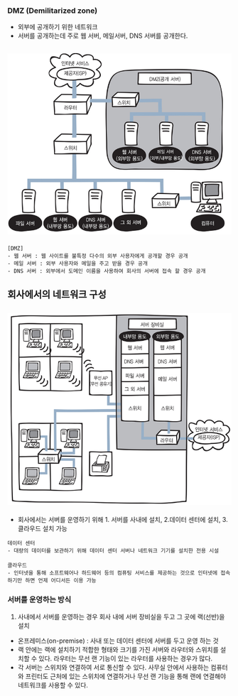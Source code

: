 ### DMZ  (Demilitarized zone)
- 외부에 공개하기 위한 네트워크
- 서버를 공개하는데 주로 웹 서버, 메일서버, DNS 서버를 공개한다.

## ![사진](https://github.com/leedongjoon121/Reference/blob/img/img/dmz.PNG?raw=true)

```
[DMZ]
- 웹 서버 : 웹 사이트를 불특정 다수의 외부 사용자에게 공개할 경우 공개
- 메일 서버 : 외부 사용자와 메일을 주고 받을 경우 공개
- DNS 서버 : 외부에서 도메인 이름을 사용하여 회사의 서버에 접속 할 경우 공개
```

## 회사에서의 네트워크 구성
## ![사진](https://github.com/leedongjoon121/Reference/blob/img/img/company.PNG?raw=true)

- 회사에서는 서버를 운영하기 위해 1. 서버를 사내에 설치, 2.데이터 센터에 설치, 3.클라우드 설치 가능
```
데이터 센터
- 대량의 데이터를 보관하기 위해 데이터 센터 서버나 네트워크 기기를 설치한 전용 시설

클라우드
- 인터넷을 통해 소프트웨어나 하드웨어 등의 컴퓨팅 서비스를 제공하는 것으로 인터넷에 접속하기만 하면 언제 어디서든 이용 가능
```

### 서버를 운영하는 방식
1. 사내에서 서버를 운영하는 경우 회사 내에 서버 장비실을 두고 그 곳에 랙(선반)을 설치
- 온프레미스(on-premise) : 사내 또는 데이터 센터에 서버를 두고 운영 하는 것
- 랙 안에는 랙에 설치하기 적합한 형태와 크기를 가진 서버와 라우터와 스위치를 설치할 수 있다. 라우터는 무선 랜 기능이 있는 라우터를 사용하는 경우가 많다.
- 각 서버는 스위치와 연결하여 서로 통신할 수 있다. 사무실 안에서 사용하는 컴퓨터와 프린터도 근처에 있는 스위치에 연결하거나 무선 랜 기능을 통해 랜에 연결해야 네트워크를 사용할 수 있다.
